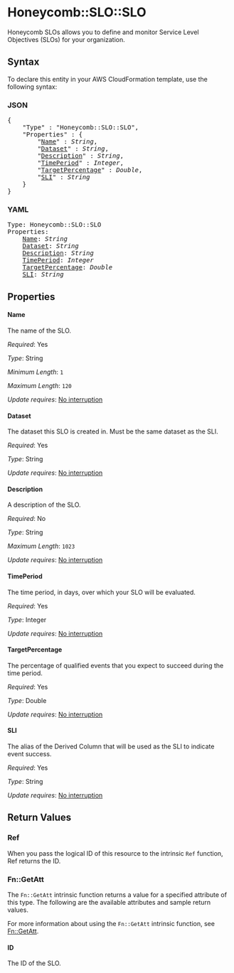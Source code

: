 # Honeycomb::SLO::SLO

Honeycomb SLOs allows you to define and monitor Service Level Objectives (SLOs) for your organization.

## Syntax

To declare this entity in your AWS CloudFormation template, use the following syntax:

### JSON

<pre>
{
    "Type" : "Honeycomb::SLO::SLO",
    "Properties" : {
        "<a href="#name" title="Name">Name</a>" : <i>String</i>,
        "<a href="#dataset" title="Dataset">Dataset</a>" : <i>String</i>,
        "<a href="#description" title="Description">Description</a>" : <i>String</i>,
        "<a href="#timeperiod" title="TimePeriod">TimePeriod</a>" : <i>Integer</i>,
        "<a href="#targetpercentage" title="TargetPercentage">TargetPercentage</a>" : <i>Double</i>,
        "<a href="#sli" title="SLI">SLI</a>" : <i>String</i>
    }
}
</pre>

### YAML

<pre>
Type: Honeycomb::SLO::SLO
Properties:
    <a href="#name" title="Name">Name</a>: <i>String</i>
    <a href="#dataset" title="Dataset">Dataset</a>: <i>String</i>
    <a href="#description" title="Description">Description</a>: <i>String</i>
    <a href="#timeperiod" title="TimePeriod">TimePeriod</a>: <i>Integer</i>
    <a href="#targetpercentage" title="TargetPercentage">TargetPercentage</a>: <i>Double</i>
    <a href="#sli" title="SLI">SLI</a>: <i>String</i>
</pre>

## Properties

#### Name

The name of the SLO.

_Required_: Yes

_Type_: String

_Minimum Length_: <code>1</code>

_Maximum Length_: <code>120</code>

_Update requires_: [No interruption](https://docs.aws.amazon.com/AWSCloudFormation/latest/UserGuide/using-cfn-updating-stacks-update-behaviors.html#update-no-interrupt)

#### Dataset

The dataset this SLO is created in. Must be the same dataset as the SLI.

_Required_: Yes

_Type_: String

_Update requires_: [No interruption](https://docs.aws.amazon.com/AWSCloudFormation/latest/UserGuide/using-cfn-updating-stacks-update-behaviors.html#update-no-interrupt)

#### Description

A description of the SLO.

_Required_: No

_Type_: String

_Maximum Length_: <code>1023</code>

_Update requires_: [No interruption](https://docs.aws.amazon.com/AWSCloudFormation/latest/UserGuide/using-cfn-updating-stacks-update-behaviors.html#update-no-interrupt)

#### TimePeriod

The time period, in days, over which your SLO will be evaluated.

_Required_: Yes

_Type_: Integer

_Update requires_: [No interruption](https://docs.aws.amazon.com/AWSCloudFormation/latest/UserGuide/using-cfn-updating-stacks-update-behaviors.html#update-no-interrupt)

#### TargetPercentage

The percentage of qualified events that you expect to succeed during the time period.

_Required_: Yes

_Type_: Double

_Update requires_: [No interruption](https://docs.aws.amazon.com/AWSCloudFormation/latest/UserGuide/using-cfn-updating-stacks-update-behaviors.html#update-no-interrupt)

#### SLI

The alias of the Derived Column that will be used as the SLI to indicate event success.

_Required_: Yes

_Type_: String

_Update requires_: [No interruption](https://docs.aws.amazon.com/AWSCloudFormation/latest/UserGuide/using-cfn-updating-stacks-update-behaviors.html#update-no-interrupt)

## Return Values

### Ref

When you pass the logical ID of this resource to the intrinsic `Ref` function, Ref returns the ID.

### Fn::GetAtt

The `Fn::GetAtt` intrinsic function returns a value for a specified attribute of this type. The following are the available attributes and sample return values.

For more information about using the `Fn::GetAtt` intrinsic function, see [Fn::GetAtt](https://docs.aws.amazon.com/AWSCloudFormation/latest/UserGuide/intrinsic-function-reference-getatt.html).

#### ID

The ID of the SLO.

